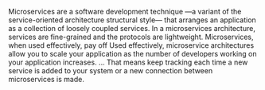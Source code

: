 Microservices are a software development technique —a variant of the service-oriented architecture structural style— that arranges an application as a collection of loosely coupled services. In a microservices architecture, services are fine-grained and the protocols are lightweight.
Microservices, when used effectively, pay off Used effectively, microservice architectures allow you to scale your application as the number of developers working on your application increases. ... That means keep tracking each time a new service is added to your system or a new connection between microservices is made.